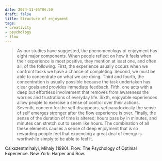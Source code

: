 ```yaml
---
date: 2024-11-05T06:50
draft: false
title: Structure of enjoyment
tags:
- creativity
- psychology
- flow
---
```

> As our studies have suggested, the phenomenology of enjoyment has eight major components. When people reflect on how it feels when their experience is most positive, they mention at least one, and often all, of the following. First, the experience usually occurs when we confront tasks we have a chance of completing. Second, we must be able to concentrate on what we are doing. Third and fourth, the concentration is usually possible because the task undertaken has clear goals and provides immediate feedback. Fifth, one acts with a deep but effortless involvement that removes from awareness the worries and frustrations of everyday life. Sixth, enjoyable experiences allow people to exercise a sense of control over their actions. Seventh, concern for the self disappears, yet paradoxically the sense of self emerges stronger after the flow experience is over. Finally, the sense of the duration of time is altered; hours pass by in minutes, and minutes can stretch out to seem like hours. The combination of all these elements causes a sense of deep enjoyment that is so rewarding people feel that expending a great deal of energy is worthwhile simply to be able to feel it.

Csikszentmihalyi, Mihaly (1990). Flow: The Psychology of Optimal Experience. New York: Harper and Row.